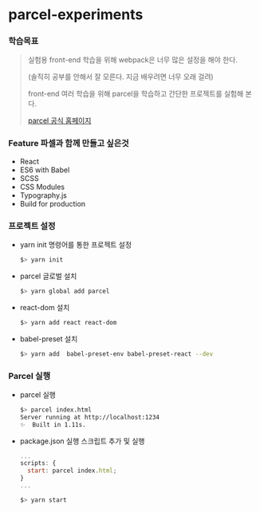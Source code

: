 # parcel-experiments

### 학습목표

> 실험용 front-end 학습을 위해 webpack은 너무 많은 설정을 해야 한다.
>
> (솔직히 공부를 안해서 잘 모른다. 지금 배우려면 너무 오래 걸려)
>
> front-end 여러 학습을 위해 parcel을 학습하고 간단한 프로젝트를 실험해 본다.
>
> [parcel 공식 홈페이지](https://parceljs.org/)



### Feature 파셀과 함께 만들고 싶은것

- React
- ES6 with Babel
- SCSS
- CSS Modules
- Typography.js
- Build for production



### 프로젝트 설정

- yarn init 명령어를 통한 프로젝트 설정

  ``` bash
  $> yarn init
  ```

- parcel 글로벌 설치

  ```bash
  $> yarn global add parcel
  ```

- react-dom 설치

  ```bash
  $> yarn add react react-dom
  ```

- babel-preset 설치

  ```bash
  $> yarn add  babel-preset-env babel-preset-react --dev
  ```



### Parcel 실행

- parcel 실행

  ```bash
  $> parcel index.html
  Server running at http://localhost:1234 
  ✨  Built in 1.11s.
  ```

- package.json 실행 스크립트 추가 및 실행

  ```javascript
  ...
  scripts: {
  	start: parcel index.html;
  }
  ...
  
  $> yarn start
  ```